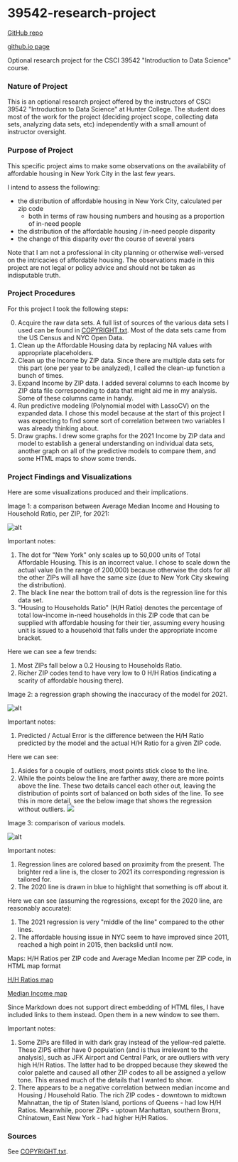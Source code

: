# 39542-research-project

[GitHub repo](https://github.com/JasonWu00/39542-research-project/)

[github.io page](https://jasonwu00.github.io/39542-research-project/)

Optional research project for the CSCI 39542 "Introduction to Data Science" course.

### Nature of Project

This is an optional research project offered by the instructors of CSCI 39542 "Introduction to Data Science" at Hunter College. The student does most of the work for the project (deciding project scope, collecting data sets, analyzing data sets, etc) independently with a small amount of instructor oversight.

### Purpose of Project

This specific project aims to make some observations on the availability of affordable housing in New York City in the last few years.

I intend to assess the following:
- the distribution of affordable housing in New York City, calculated per zip code
  - both in terms of raw housing numbers and housing as a proportion of in-need people
- the distribution of the affordable housing / in-need people disparity
- the change of this disparity over the course of several years

Note that I am not a professional in city planning or otherwise well-versed on the intricacies of affordable housing. The observations made in this project are not legal or policy advice and should not be taken as indisputable truth.

### Project Procedures

For this project I took the following steps:

0. Acquire the raw data sets. A full list of sources of the various data sets I used can be found in [COPYRIGHT.txt](https://github.com/JasonWu00/39542-research-project/blob/main/COPYRIGHT.txt). Most of the data sets came from the US Census and NYC Open Data.
1. Clean up the Affordable Housing data by replacing NA values with appropriate placeholders.
2. Clean up the Income by ZIP data. Since there are multiple data sets for this part (one per year to be analyzed), I called the clean-up function a bunch of times.
3. Expand Income by ZIP data. I added several columns to each Income by ZIP data file corresponding to data that might aid me in my analysis. Some of these columns came in handy.
4. Run predictive modeling (Polynomial model with LassoCV) on the expanded data. I chose this model because at the start of this project I was expecting to find some sort of correlation between two variables I was already thinking about.
5. Draw graphs. I drew some graphs for the 2021 Income by ZIP data and model to establish a general understanding on individual data sets, another graph on all of the predictive models to compare them, and some HTML maps to show some trends.

### Project Findings and Visualizations

Here are some visualizations produced and their implications.

Image 1: a comparison between Average Median Income and Housing to Household Ratio, per ZIP, for 2021:

![alt](https://raw.githubusercontent.com/JasonWu00/39542-research-project/main/visualizations/NYC_Household_vs_Income_with_regression_2020.png)

Important notes:
1. The dot for "New York" only scales up to 50,000 units of Total Affordable Housing. This is an incorrect value. I chose to scale down the actual value (in the range of 200,000) because otherwise the dots for all the other ZIPs will all have the same size (due to New York City skewing the distribution).
2. The black line near the bottom trail of dots is the regression line for this data set.
3. "Housing to Households Ratio" (H/H Ratio) denotes the percentage of total low-income in-need households in this ZIP code that can be supplied with affordable housing for their tier, assuming every housing unit is issued to a household that falls under the appropriate income bracket.

Here we can see a few trends:
1. Most ZIPs fall below a 0.2 Housing to Households Ratio.
2. Richer ZIP codes tend to have very low to 0 H/H Ratios (indicating a scarity of affordable housing there).


Image 2: a regression graph showing the inaccuracy of the model for 2021.

![alt](https://raw.githubusercontent.com/JasonWu00/39542-research-project/main/visualizations/Regression_error_graph_2021.png)

Important notes:
1. Predicted / Actual Error is the difference between the H/H Ratio predicted by the model and the actual H/H Ratio for a given ZIP code.

Here we can see:
1. Asides for a couple of outliers, most points stick close to the line.
2. While the points below the line are farther away, there are more points above the line. These two details cancel each other out, leaving the distribution of points sort of balanced on both sides of the line. To see this in more detail, see the below image that shows the regression without outliers.
![](https://raw.githubusercontent.com/JasonWu00/39542-research-project/main/visualizations/Regression_error_graph_2021_without_outliers.png)


Image 3: comparison of various models.

![alt](https://raw.githubusercontent.com/JasonWu00/39542-research-project/main/visualizations/NYC_Housing_vs_Income_2011-2021_predictions_overlaid.png)

Important notes:
1. Regression lines are colored based on proximity from the present. The brighter red a line is, the closer to 2021 its corresponding regression is tailored for.
2. The 2020 line is drawn in blue to highlight that something is off about it.

Here we can see (assuming the regressions, except for the 2020 line, are reasonably accurate):
1. The 2021 regression is very "middle of the line" compared to the other lines.
2. The affordable housing issue in NYC seem to have improved since 2011, reached a high point in 2015, then backslid until now.


Maps: H/H Ratios per ZIP code and Average Median Income per ZIP code, in HTML map format

[H/H Ratios map](https://jasonwu00.github.io/39542-research-project/visualizations/nyc_zips_housing_choropleth_2021.html)

[Median Income map](https://jasonwu00.github.io/39542-research-project/visualizations/nyc_zips_income_choropleth_2021.html)

Since Markdown does not support direct embedding of HTML files, I have included links to them instead. Open them in a new window to see them.

Important notes:
1. Some ZIPs are filled in with dark gray instead of the yellow-red palette. These ZIPS either have 0 population (and is thus irrelevant to the analysis), such as JFK Airport and Central Park, or are outliers with very high H/H Ratios. The latter had to be dropped because they skewed the color palette and caused all other ZIP codes to all be assigned a yellow tone. This erased much of the details that I wanted to show.
2. There appears to be a negative correlation between median income and Housing / Household Ratio. The rich ZIP codes - downtown to midtown Mahnattan, the tip of Staten Island, portions of Queens - had low H/H Ratios. Meanwhile, poorer ZIPs - uptown Manhattan, southern Bronx, Chinatown, East New York - had higher H/H Ratios.


### Sources

See [COPYRIGHT.txt](https://jasonwu00.github.io/39542-research-project/COPYRIGHT.txt).
